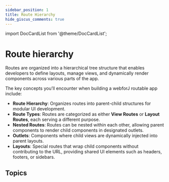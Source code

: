 ```yaml
---
sidebar_position: 1
title: Route Hierarchy
hide_giscus_comments: true
---
```


<!-- vale off -->
import DocCardList from '@theme/DocCardList';

<!-- vale on -->

# Route hierarchy

Routes are organized into a hierarchical tree structure that enables developers to define layouts, manage views, and dynamically render components across various parts of the app. 

The key concepts you’ll encounter when building a webforJ routable app include:

- **Route Hierarchy**: Organizes routes into parent-child structures for modular UI development.
- **Route Types**: Routes are categorized as either **View Routes** or **Layout Routes**, each serving a different purpose.
- **Nested Routes**: Routes can be nested within each other, allowing parent components to render child components in designated outlets.
- **Outlets**: Components where child views are dynamically injected into parent layouts.
- **Layouts**: Special routes that wrap child components without contributing to the URL, providing shared UI elements such as headers, footers, or sidebars.

## Topics

<DocCardList className="topics-section" />